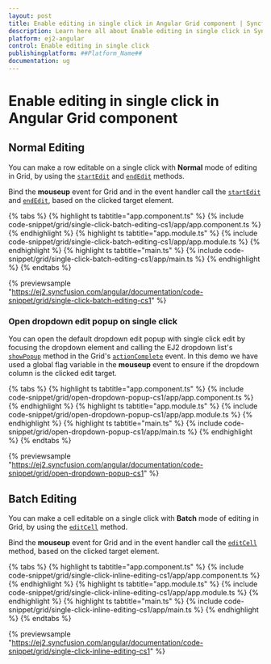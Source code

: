 ```yaml
---
layout: post
title: Enable editing in single click in Angular Grid component | Syncfusion
description: Learn here all about Enable editing in single click in Syncfusion ##Platform_Name## Grid component of Syncfusion Essential JS 2 and more.
platform: ej2-angular
control: Enable editing in single click 
publishingplatform: ##Platform_Name##
documentation: ug
---
```


# Enable editing in single click in Angular Grid component

## Normal Editing

You can make a row editable on a single click with **Normal** mode of editing in Grid, by using the [`startEdit`](https://ej2.syncfusion.com/angular/documentation/api/grid/#startedit) and [`endEdit`](https://ej2.syncfusion.com/angular/documentation/api/grid/#endedit) methods.

Bind the **mouseup** event for Grid and in the event handler call the [`startEdit`](https://ej2.syncfusion.com/angular/documentation/api/grid/#startedit) and [`endEdit`](https://ej2.syncfusion.com/angular/documentation/api/grid/#endedit), based on the clicked target element.

{% tabs %}
{% highlight ts tabtitle="app.component.ts" %}
{% include code-snippet/grid/single-click-batch-editing-cs1/app/app.component.ts %}
{% endhighlight %}
{% highlight ts tabtitle="app.module.ts" %}
{% include code-snippet/grid/single-click-batch-editing-cs1/app/app.module.ts %}
{% endhighlight %}
{% highlight ts tabtitle="main.ts" %}
{% include code-snippet/grid/single-click-batch-editing-cs1/app/main.ts %}
{% endhighlight %}
{% endtabs %}
  
{% previewsample "https://ej2.syncfusion.com/angular/documentation/code-snippet/grid/single-click-batch-editing-cs1" %}

### Open dropdown edit popup on single click

You can open the default dropdown edit popup with single click edit by focusing the dropdown element and calling the EJ2 dropdown list's [`showPopup`](https://ej2.syncfusion.com/angular/documentation/api/drop-down-list/#showpopup) method in the Grid's [`actionComplete`](https://ej2.syncfusion.com/angular/documentation/api/grid/#actioncomplete) event. In this demo we have used a global flag variable in the **mouseup** event to ensure if the dropdown column is the clicked edit target.

{% tabs %}
{% highlight ts tabtitle="app.component.ts" %}
{% include code-snippet/grid/open-dropdown-popup-cs1/app/app.component.ts %}
{% endhighlight %}
{% highlight ts tabtitle="app.module.ts" %}
{% include code-snippet/grid/open-dropdown-popup-cs1/app/app.module.ts %}
{% endhighlight %}
{% highlight ts tabtitle="main.ts" %}
{% include code-snippet/grid/open-dropdown-popup-cs1/app/main.ts %}
{% endhighlight %}
{% endtabs %}
  
{% previewsample "https://ej2.syncfusion.com/angular/documentation/code-snippet/grid/open-dropdown-popup-cs1" %}

## Batch Editing

You can make a cell editable on a single click with **Batch** mode of editing in Grid, by using the [`editCell`](https://ej2.syncfusion.com/angular/documentation/api/grid/edit/#editcell) method.

Bind the **mouseup** event for Grid and in the event handler call the [`editCell`](https://ej2.syncfusion.com/angular/documentation/api/grid/edit/#editcell) method, based on the clicked target element.

{% tabs %}
{% highlight ts tabtitle="app.component.ts" %}
{% include code-snippet/grid/single-click-inline-editing-cs1/app/app.component.ts %}
{% endhighlight %}
{% highlight ts tabtitle="app.module.ts" %}
{% include code-snippet/grid/single-click-inline-editing-cs1/app/app.module.ts %}
{% endhighlight %}
{% highlight ts tabtitle="main.ts" %}
{% include code-snippet/grid/single-click-inline-editing-cs1/app/main.ts %}
{% endhighlight %}
{% endtabs %}
  
{% previewsample "https://ej2.syncfusion.com/angular/documentation/code-snippet/grid/single-click-inline-editing-cs1" %}